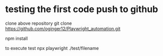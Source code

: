 # testing the first code push to github 

clone above repository 
git clone https://github.com/oginger12/Playwright_automation.git

npm install

to execute test 
npx playwright ./test/filename

